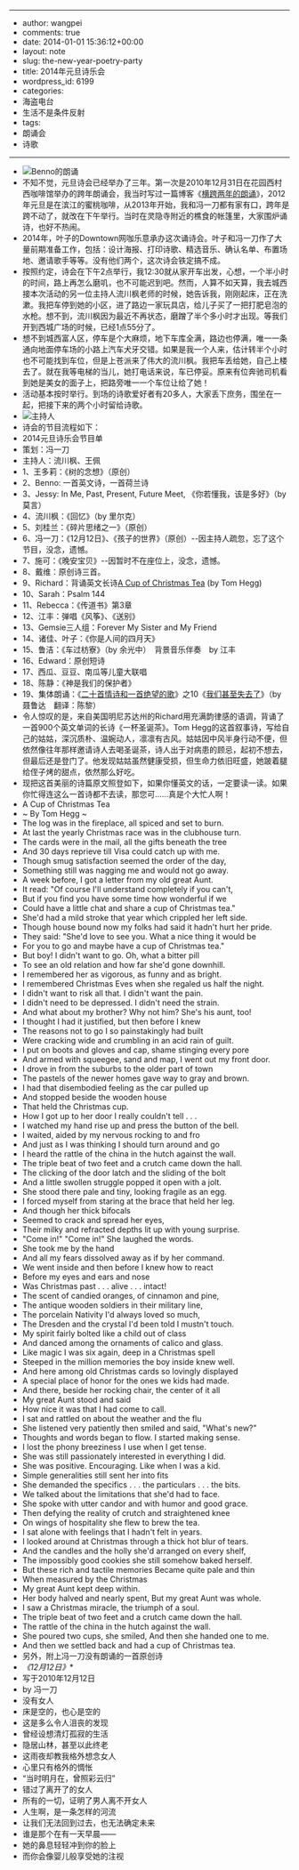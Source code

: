 - --
- author: wangpei
- comments: true
- date: 2014-01-01 15:36:12+00:00
- layout: note
- slug: the-new-year-poetry-party
- title: 2014年元旦诗乐会
- wordpress_id: 6199
- categories:
- 海盗电台
- 生活不是条件反射
- tags:
- 朗诵会
- 诗歌
- --
- ![Benno的朗诵](http://www.baibanbao.net/wp-content/uploads/2014/01/poetry-meeting-benno.jpg)
- 不知不觉，元旦诗会已经举办了三年。第一次是2010年12月31日在花园西村西咖啡馆举办的跨年朗诵会，我当时写过一篇博客《[横跨两年的朗诵](http://dcc.ndhu.edu.tw/chenli/neruda-20.htm)》，2012年元旦是在滨江的蜜桃咖啡，从2013年开始，我和冯一刀都有家有口，跨年是跨不动了，就改在下午举行。当时在灵隐寺附近的樵食的帐篷里，大家围炉诵诗，也好不热闹。
- 2014年，叶子的Downtown网咖乐意承办这次诵诗会。叶子和冯一刀作了大量前期准备工作，包括：设计海报、打印诗歌、精选音乐、确认名单、布置场地、邀请歌手等等。没有他们两个，这次诗会铁定搞不成。
- 按照约定，诗会在下午2点举行，我12:30就从家开车出发，心想，一个半小时的时间，路上再怎么磨叽，也不可能迟到吧。然而，人算不如天算，我去城西接本次活动的另一位主持人流川枫老师的时候，她告诉我，刚刚起床，正在洗漱。我把车停到她的小区，进了路边一家玩具店，给儿子买了一把打肥皂泡的水枪。想不到，流川枫因为最近不再状态，磨蹭了半个多小时才出现。等我们开到西城广场的时候，已经1点55分了。
- 想不到城西富人区，停车是个大麻烦，地下车库全满，路边也停满，唯一一条通向地面停车场的小路上汽车犬牙交错。如果是我一个人来，估计转半个小时也不可能找到车位，但是上苍派来了伟大的流川枫。我把车丢给她，自己上楼去了。就在我等电梯的当儿，她打电话来说，车已停妥。原来有位奔驰司机看到她是美女的面子上，把路旁唯一一个车位让给了她！
- 活动基本按时举行。到场的诗歌爱好者有20多人，大家丢下庶务，围坐在一起，把接下来的两个小时留给诗歌。
- ![主持人](http://www.baibanbao.net/wp-content/uploads/2014/01/liu-and-me.jpg)
- 诗会的节目流程如下：
- 2014元旦诗乐会节目单
- 策划：冯一刀
- 主持人：流川枫、王佩
- 1、王多莉：《树的念想》（原创）
- 2、Benno: 一首英文诗，一首荷兰诗
- 3、Jessy: In Me, Past, Present, Future Meet, 《你若懂我，该是多好》（by 莫言）
- 4、流川枫：《回忆》（by 里尔克）
- 5、刘桂兰：《碎片思绪之一》（原创）
- 6、冯一刀：《12月12日》、《孩子的世界》（原创）--因主持人疏忽，忘了这个节目，没念，遗憾。
- 7、施可：《晚安宝贝》--因暂时不在座位上，没念，遗憾。
- 8、戴维：原创诗三首。
- 9、Richard：背诵英文长诗[A Cup of Christmas Tea](http://community.qvc.com/forums/topic/251599/the-beautiful-poem-a-cup-of-christmas-tea-the-real-meaning-of-the-holiday.aspx) (by Tom Hegg)
- 10、Sarah：Psalm 144
- 11、Rebecca：《传道书》第3章
- 12、江丰：弹唱《风筝》、《送别》
- 13、Gemsie三人组：Forever My Sister and My Friend
- 14、诸佳、叶子：《你是人间的四月天》
- 15、鲁洁：《车过枋寮》（by 余光中）　背景音乐伴奏　by 江丰
- 16、Edward：原创短诗
- 17、西瓜、豆豆、南瓜等儿童大联唱
- 18、陈静：《神是我们的保护者》
- 19、集体朗诵：《[二十首情诗和一首绝望的歌](http://dcc.ndhu.edu.tw/chenli/neruda-20.htm)》之10《[我们甚至失去了](http://dcc.ndhu.edu.tw/chenli/neruda-20.htm#%A7%DA%AD%CC%AC%C6%A6%DC%A5%A2%A5h%A4F)》（by 聂鲁达　翻译：陈黎）
- 令人惊叹的是，来自美国明尼苏达州的Richard用充满韵律感的语调，背诵了一首900个英文单词的长诗《一杯圣诞茶》。Tom Hegg的这首叙事诗，写给自己的姑姑，深沉质朴、温婉动人，凛凛有古风。姑姑因中风半身行动不便，但依然像往年那样邀请诗人去喝圣诞茶，诗人出于对病患的顾忌，起初不想去，但最后还是登门了。他发现姑姑虽然健康受损，但生命力依旧旺盛，她跛着腿给侄子烤的甜点，依然那么好吃。
- 现把这首美丽的诗篇原文照登如下，如果你懂英文的话，一定要读一读。如果你忙得连这么一首诗都不去读，那您可……真是个大忙人啊！
- A Cup of Christmas Tea
- ~ By Tom Hegg ~
- The log was in the fireplace, all spiced and set to burn.
- At last the yearly Christmas race was in the clubhouse turn.
- The cards were in the mail, all the gifts beneath the tree
- And 30 days reprieve till Visa could catch up with me.
- Though smug satisfaction seemed the order of the day,
- Something still was nagging me and would not go away.
- A week before, I got a letter from my old great Aunt.
- It read: "Of course I'll understand completely if you can't,
- But if you find you have some time how wonderful if we
- Could have a little chat and share a cup of Christmas tea."
- She'd had a mild stroke that year which crippled her left side.
- Though house bound now my folks had said it hadn't hurt her pride.
- They said: "She'd love to see you. What a nice thing it would be
- For you to go and maybe have a cup of Christmas tea."
- But boy! I didn't want to go. Oh, what a bitter pill
- To see an old relation and how far she'd gone downhill.
- I remembered her as vigorous, as funny and as bright.
- I remembered Christmas Eves when she regaled us half the night.
- I didn't want to risk all that. I didn't want the pain.
- I didn't need to be depressed. I didn't need the strain.
- And what about my brother? Why not him? She's his aunt, too!
- I thought I had it justified, but then before I knew
- The reasons not to go I so painstakingly had built
- Were cracking wide and crumbling in an acid rain of guilt.
- I put on boots and gloves and cap, shame stinging every pore
- And armed with squeegee, sand and map, I went out my front door.
- I drove in from the suburbs to the older part of town
- The pastels of the newer homes gave way to gray and brown.
- I had that disembodied feeling as the car pulled up
- And stopped beside the wooden house
- That held the Christmas cup.
- How I got up to her door I really couldn't tell . . .
- I watched my hand rise up and press the button of the bell.
- I waited, aided by my nervous rocking to and fro
- And just as I was thinking I should turn around and go
- I heard the rattle of the china in the hutch against the wall.
- The triple beat of two feet and a crutch came down the hall.
- The clicking of the door latch and the sliding of the bolt
- And a little swollen struggle popped it open with a jolt.
- She stood there pale and tiny, looking fragile as an egg.
- I forced myself from staring at the brace that held her leg.
- And though her thick bifocals
- Seemed to crack and spread her eyes,
- Their milky and refracted depths lit up with young surprise.
- "Come in!" "Come in!" She laughed the words.
- She took me by the hand
- And all my fears dissolved away as if by her command.
- We went inside and then before I knew how to react
- Before my eyes and ears and nose
- Was Christmas past . . . alive . . . intact!
- The scent of candied oranges, of cinnamon and pine,
- The antique wooden soldiers in their military line,
- The porcelain Nativity I'd always loved so much,
- The Dresden and the crystal I'd been told I mustn't touch.
- My spirit fairly bolted like a child out of class
- And danced among the ornaments of calico and glass.
- Like magic I was six again, deep in a Christmas spell
- Steeped in the million memories the boy inside knew well.
- And here among old Christmas cards so lovingly displayed
- A special place of honor for the ones we kids had made.
- And there, beside her rocking chair, the center of it all
- My great Aunt stood and said
- How nice it was that I had come to call.
- I sat and rattled on about the weather and the flu
- She listened very patiently then smiled and said, "What's new?"
- Thoughts and words began to flow. I started making sense.
- I lost the phony breeziness I use when I get tense.
- She was still passionately interested in everything I did.
- She was positive. Encouraging. Like when I was a kid.
- Simple generalities still sent her into fits
- She demanded the specifics . . . the particulars . . . the bits.
- We talked about the limitations that she'd had to face.
- She spoke with utter candor and with humor and good grace.
- Then defying the reality of crutch and straightened knee
- On wings of hospitality she flew to brew the tea.
- I sat alone with feelings that I hadn't felt in years.
- I looked around at Christmas through a thick hot blur of tears.
- And the candles and the holly she'd arranged on every shelf,
- The impossibly good cookies she still somehow baked herself.
- But these rich and tactile memories Became quite pale and thin
- When measured by the Christmas
- My great Aunt kept deep within.
- Her body halved and nearly spent, But my great Aunt was whole.
- I saw a Christmas miracle, the triumph of a soul.
- The triple beat of two feet and a crutch came down the hall.
- The rattle of the china in the hutch against the wall.
- She poured two cups, she smiled, And then she handed one to me.
- And then we settled back and had a cup of Christmas tea.
- 另外，附上冯一刀没有朗诵的一首原创诗
- *《12月12日》**
- 写于2010年12月12日 
- by 冯一刀
- 没有女人
- 床是空的，也心是空的
- 这是多么令人沮丧的发现
- 曾经设想清灯孤寂的生活
- 隐居山林，甚至以此终老
- 这雨夜却教我格外想念女人
- 心里只有格外的惆怅
- “当时明月在，曾照彩云归”
- 错过了离开了的女人
- 所有的一切，证明了男人离不开女人
- 人生啊，是一条怎样的河流
- 让我们无法回到过去，也无法确定未来
- 谁是那个在有一天早晨——
- 她的鼻息轻轻冲到你的脸上
- 而你会像婴儿般享受她的注视
